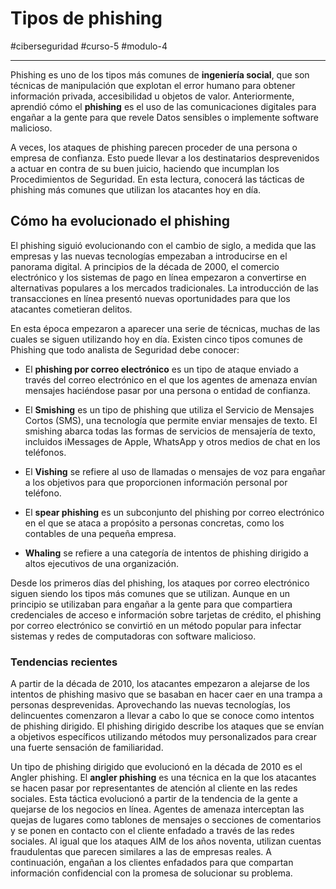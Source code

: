 # Tipos de phishing
#ciberseguridad #curso-5 #modulo-4 

---
Phishing es uno de los tipos más comunes de **ingeniería social**, que son técnicas de manipulación que explotan el error humano para obtener información privada, accesibilidad u objetos de valor. Anteriormente, aprendió cómo el **phishing** es el uso de las comunicaciones digitales para engañar a la gente para que revele Datos sensibles o implemente software malicioso.

A veces, los ataques de phishing parecen proceder de una persona o empresa de confianza. Esto puede llevar a los destinatarios desprevenidos a actuar en contra de su buen juicio, haciendo que incumplan los Procedimientos de Seguridad. En esta lectura, conocerá las tácticas de phishing más comunes que utilizan los atacantes hoy en día.
## Cómo ha evolucionado el phishing

El phishing siguió evolucionando con el cambio de siglo, a medida que las empresas y las nuevas tecnologías empezaban a introducirse en el panorama digital. A principios de la década de 2000, el comercio electrónico y los sistemas de pago en línea empezaron a convertirse en alternativas populares a los mercados tradicionales. La introducción de las transacciones en línea presentó nuevas oportunidades para que los atacantes cometieran delitos.

En esta época empezaron a aparecer una serie de técnicas, muchas de las cuales se siguen utilizando hoy en día. Existen cinco tipos comunes de Phishing que todo analista de Seguridad debe conocer:

- El **phishing por correo electrónico** es un tipo de ataque enviado a través del correo electrónico en el que los agentes de amenaza envían mensajes haciéndose pasar por una persona o entidad de confianza.

- El **Smishing** es un tipo de phishing que utiliza el Servicio de Mensajes Cortos (SMS), una tecnología que permite enviar mensajes de texto. El smishing abarca todas las formas de servicios de mensajería de texto, incluidos iMessages de Apple, WhatsApp y otros medios de chat en los teléfonos.

- El **Vishing** se refiere al uso de llamadas o mensajes de voz para engañar a los objetivos para que proporcionen información personal por teléfono.

- El **spear phishing** es un subconjunto del phishing por correo electrónico en el que se ataca a propósito a personas concretas, como los contables de una pequeña empresa.

- **Whaling** se refiere a una categoría de intentos de phishing dirigido a altos ejecutivos de una organización.

Desde los primeros días del phishing, los ataques por correo electrónico siguen siendo los tipos más comunes que se utilizan. Aunque en un principio se utilizaban para engañar a la gente para que compartiera credenciales de acceso e información sobre tarjetas de crédito, el phishing por correo electrónico se convirtió en un método popular para infectar sistemas y redes de computadoras con software malicioso.
### Tendencias recientes

A partir de la década de 2010, los atacantes empezaron a alejarse de los intentos de phishing masivo que se basaban en hacer caer en una trampa a personas desprevenidas. Aprovechando las nuevas tecnologías, los delincuentes comenzaron a llevar a cabo lo que se conoce como intentos de phishing dirigido. El phishing dirigido describe los ataques que se envían a objetivos específicos utilizando métodos muy personalizados para crear una fuerte sensación de familiaridad.

Un tipo de phishing dirigido que evolucionó en la década de 2010 es el Angler phishing. El **angler phishing** es una técnica en la que los atacantes se hacen pasar por representantes de atención al cliente en las redes sociales. Esta táctica evolucionó a partir de la tendencia de la gente a quejarse de los negocios en línea. Agentes de amenaza interceptan las quejas de lugares como tablones de mensajes o secciones de comentarios y se ponen en contacto con el cliente enfadado a través de las redes sociales. Al igual que los ataques AIM de los años noventa, utilizan cuentas fraudulentas que parecen similares a las de empresas reales. A continuación, engañan a los clientes enfadados para que compartan información confidencial con la promesa de solucionar su problema.